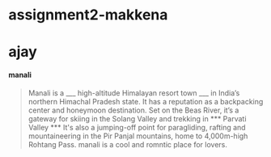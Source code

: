 # assignment2-makkena
# ajay
#### manali
> Manali is a ___ high-altitude Himalayan resort town ___ in India’s northern Himachal Pradesh state. It has a reputation as a backpacking center and honeymoon destination.
Set on the Beas River, it’s a gateway for skiing in the Solang Valley and trekking in *** Parvati Valley *** It's also a jumping-off point for paragliding, rafting and mountaineering in the Pir Panjal mountains, home to 4,000m-high Rohtang Pass. manali is a cool and romntic place for lovers.